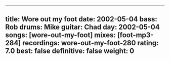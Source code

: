 
---
title: Wore out my foot
date: 2002-05-04
bass:	Rob
drums:	Mike
guitar:	Chad
day: 2002-05-04
songs: [wore-out-my-foot]
mixes: [foot-mp3-284]
recordings: wore-out-my-foot-280
rating: 7.0
best: false
definitive: false
weight: 0
---
